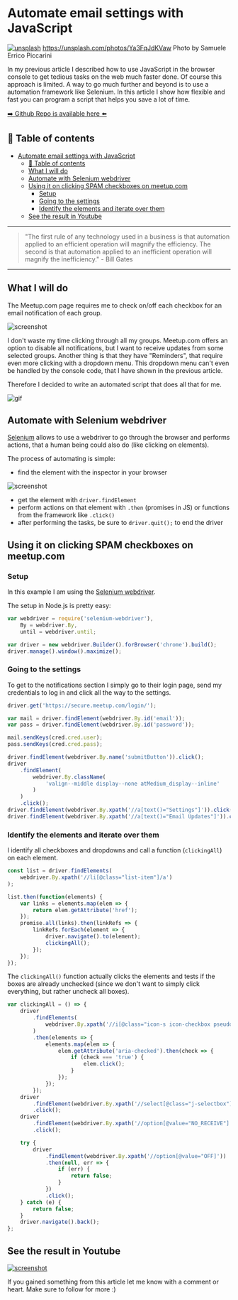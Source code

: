 # Automate email settings with JavaScript
[<img src="https://images.unsplash.com/photo-1486758206125-94d07f414b1c?dpr=2&auto=format&fit=crop&w=1080&h=720&q=80&cs=tinysrgb&crop=" alt="unsplash">](
https://unsplash.com/photos/Ya3FqJdKVaw)
https://unsplash.com/photos/Ya3FqJdKVaw Photo by Samuele Errico Piccarini

In my previous article I described how to use JavaScript in the browser console to get tedious tasks on the web much faster done. Of course this approach is limited. A way to go much further and beyond is to use a automation framework like Selenium. In this article I show how flexible and fast you can program a script that helps you save a lot of time.

[➡️ Github Repo is available here ⬅️](https://github.com/DDCreationStudios/seleniumExample)


## 📄 Table of contents

<!-- toc orderedList:0 depthFrom:1 depthTo:6 -->

* [Automate email settings with JavaScript](#automate-email-settings-with-javascript)
  * [📄 Table of contents](#table-of-contents)
  * [What I will do](#what-i-will-do)
  * [Automate with Selenium webdriver](#automate-with-selenium-webdriver)
  * [Using it on clicking SPAM checkboxes on meetup.com](#using-it-on-clicking-spam-checkboxes-on-meetupcom)
    * [Setup](#setup)
    * [Going to the settings](#going-to-the-settings)
    * [Identify the elements and iterate over them](#identify-the-elements-and-iterate-over-them)
  * [See the result in Youtube](#see-the-result-in-youtube)

<!-- tocstop -->


---
>"The first rule of any technology used in a business is that automation applied to an efficient operation will magnify the efficiency. The second is that automation applied to an inefficient operation will magnify the inefficiency." - Bill Gates
---

## What I will do

The Meetup.com page requires me to check on/off each checkbox for an email notification of each group.

<img src="../assets/SELEX/emailUpdates.png" alt="screenshot"/>

I don't waste my time clicking through all my groups. Meetup.com offers an option to disable all notifications, but I want to receive updates from some selected groups.
Another thing is that they have "Reminders", that require even more clicking with a dropdown menu. This dropdown menu can't even be handled by the console code, that I have shown in the previous article.

Therefore I decided to write an automated script that does all that for me.

<img src="http://g.recordit.co/wc1jG5oRLW.gif" alt="gif"/>

## Automate with Selenium webdriver

[Selenium](http://www.seleniumhq.org/) allows to use a webdriver to go through the browser and performs actions, that a human being could also do (like clicking on elements).

The process of automating is simple:

- find the element with the inspector in your browser
<img src="../assets/SELEX/inspector.png" alt="screenshot"/>

- get the element with  `driver.findElement`
- perform actions on that element with `.then` (promises in JS) or functions from the framework like `.click()`
- after performing the tasks, be sure to `driver.quit();` to end the driver

## Using it on clicking SPAM checkboxes on meetup.com

### Setup

In this example I am using the [Selenium webdriver](https://github.com/SeleniumHQ/selenium/tree/master/javascript/node/selenium-webdriver).

The setup in Node.js is pretty easy:

```javascript
var webdriver = require('selenium-webdriver'),
	By = webdriver.By,
	until = webdriver.until;

var driver = new webdriver.Builder().forBrowser('chrome').build();
driver.manage().window().maximize();
```

### Going to the settings

To get to the notifications section I simply go to their login page, send my credentials to log in and click all the way to the settings.

```javascript
driver.get('https://secure.meetup.com/login/');

var mail = driver.findElement(webdriver.By.id('email'));
var pass = driver.findElement(webdriver.By.id('password'));

mail.sendKeys(cred.cred.user);
pass.sendKeys(cred.cred.pass);

driver.findElement(webdriver.By.name('submitButton')).click();
driver
	.findElement(
		webdriver.By.className(
			'valign--middle display--none atMedium_display--inline'
		)
	)
	.click();
driver.findElement(webdriver.By.xpath('//a[text()="Settings"]')).click();
driver.findElement(webdriver.By.xpath('//a[text()="Email Updates"]')).click();
```

### Identify the elements and iterate over them

I identify all checkboxes and dropdowns and call a function (`clickingAll`) on each element.

```javascript
const list = driver.findElements(
	webdriver.By.xpath('//li[@class="list-item"]/a')
);

list.then(function(elements) {
	var links = elements.map(elem => {
		return elem.getAttribute('href');
	});
	promise.all(links).then(linkRefs => {
		linkRefs.forEach(element => {
			driver.navigate().to(element);
			clickingAll();
		});
	});
});
```

The `clickingAll()` function actually clicks the elements and tests if the boxes are already unchecked (since we don't want to simply click everything, but rather uncheck all boxes).

```javascript
var clickingAll = () => {
	driver
		.findElements(
			webdriver.By.xpath('//i[@class="icon-s icon-checkbox pseudocheckbox "]')
		)
		.then(elements => {
			elements.map(elem => {
				elem.getAttribute('aria-checked').then(check => {
					if (check === 'true') {
						elem.click();
					}
				});
			});
		});
	driver
		.findElement(webdriver.By.xpath('//select[@class="j-selectbox"]'))
		.click();
	driver
		.findElement(webdriver.By.xpath('//option[@value="NO_RECEIVE"]'))
		.click();

	try {
		driver
			.findElement(webdriver.By.xpath('//option[@value="OFF]'))
			.then(null, err => {
				if (err) {
					return false;
				}
			})
			.click();
	} catch (e) {
		return false;
	}
	driver.navigate().back();
};
```

## See the result in Youtube

[<img src="../assets/SELEX/screenshotYoutube.png" alt="screenshot" />](https://youtu.be/-fPcsgR6uHk)


If you gained something from this article let me know with a comment or heart. Make sure to follow for more :)


<!-- Written by Daniel Deutsch (deudan1010@gmail.com) -->
